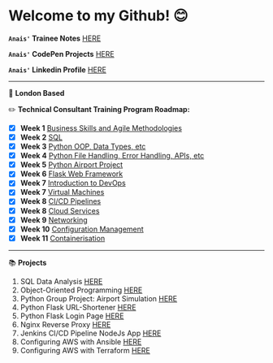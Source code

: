 # Welcome to my Github! :blush:

**`Anais'` Trainee Notes** [HERE](/docs)

**`Anais'` CodePen Projects** [HERE](https://codepen.io/tangintech)

**`Anais'` Linkedin Profile** [HERE](https://www.linkedin.com/in/anais-tang/)

---
:round_pushpin: **London Based**

:pencil2: **Technical Consultant Training Program Roadmap:**

- [x] **Week 1** [Business Skills and Agile Methodologies](/docs/Week1_BusinessSkills)
- [x] **Week 2** [SQL](/docs/Week2_SQL)
- [x] **Week 3** [Python OOP, Data Types, etc](/docs/Week3_Python%20)
- [x] **Week 4** [Python File Handling, Error Handling, APIs, etc](/docs/Week4_Python)
- [x] **Week 5** [Python Airport Project](https://github.com/Humza277/pythonProject)
- [x] **Week 6** [Flask Web Framework](/docs/Week6_FlaskPython)
- [x] **Week 7** [Introduction to DevOps](/docs/Week7_Intro_DevOps)
- [x] **Week 7**  [Virtual Machines](/docs/Week7_VM)
- [x] **Week 8**  [CI/CD Pipelines](/docs/Week8_CICD)
- [x] **Week 8**  [Cloud Services](/docs/Week8_CloudServices)
- [x] **Week 9**  [Networking](/docs/Week9_Networking)
- [x] **Week 10** [Configuration Management](/docs/Week10_ConfigurationManagement)
- [x] **Week 11** [Containerisation](/docs/Week11_Containerisation)

---

:books: **Projects**

1. SQL Data Analysis [HERE](/docs/Week2_SQL/SQL_Projects)
2. Object-Oriented Programming [HERE](https://github.com/naistangz/OOP)
3. Python Group Project: Airport Simulation [HERE](https://github.com/Humza277/pythonProject)
4. Python Flask URL-Shortener [HERE](/docs/Week6_FlaskPython/url-shortener)
5. Python Flask Login Page [HERE](https://github.com/naistangz/flask_autho_app/tree/master/flask_autho_app)
6. Nginx Reverse Proxy [HERE](https://github.com/naistangz/nginx-reverse-proxy)
7. Jenkins CI/CD Pipeline NodeJs App [HERE](https://github.com/naistangz/NodeJSAWS_Deploy_Code)
8. Configuring AWS with Ansible [HERE](https://github.com/naistangz/ansible_ami)
9. Configuring AWS with Terraform [HERE](https://github.com/naistangz/terraform_demo)